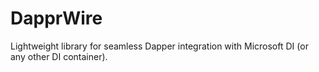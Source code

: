 # DapprWire
Lightweight library for seamless Dapper integration with Microsoft DI (or any other DI container).
